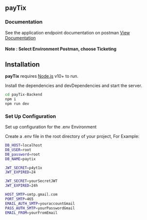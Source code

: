 ## payTix

### Documentation

See the application endpoint documentation on postman [View Documentation](https://documenter.getpostman.com/view/10726334/UUxzA7Hc)

#### Note : Select Environment Postman, choose <b>Ticketing</b>

## Installation

<b>payTix</b> requires [Node.js](https://nodejs.org/) v10+ to run.

Install the dependencies and devDependencies and start the server.

```sh
cd payTix-Backend
npm i
npm run dev
```

### Set Up Configuration

Set up configuration for the .env Environment

Create a .env file in the root directory of your project, For Example:

```sh
DB_HOST=localhost
DB_USER=root
DB_password=root
DB_NAME=paytix

JWT_SECRET=p4yt1x
JWT_EXPIRED=24

JWT_SECRET=yourSecretJWT
JWT_EXPIRED=24h

HOST_SMTP=smtp.gmail.com
PORT_SMTP=465
EMAIL_AUTH_SMTP=youraccountGmail
PASS_AUTH_SMTP=yourPasswordGmail
EMAIL_FROM=yourFromEmail
```

